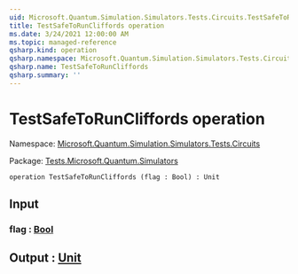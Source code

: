 ```yaml
---
uid: Microsoft.Quantum.Simulation.Simulators.Tests.Circuits.TestSafeToRunCliffords
title: TestSafeToRunCliffords operation
ms.date: 3/24/2021 12:00:00 AM
ms.topic: managed-reference
qsharp.kind: operation
qsharp.namespace: Microsoft.Quantum.Simulation.Simulators.Tests.Circuits
qsharp.name: TestSafeToRunCliffords
qsharp.summary: ''
---
```


# TestSafeToRunCliffords operation

Namespace: [Microsoft.Quantum.Simulation.Simulators.Tests.Circuits](xref:Microsoft.Quantum.Simulation.Simulators.Tests.Circuits)

Package: [Tests.Microsoft.Quantum.Simulators](https://nuget.org/packages/Tests.Microsoft.Quantum.Simulators)




```qsharp
operation TestSafeToRunCliffords (flag : Bool) : Unit
```


## Input

### flag : [Bool](xref:microsoft.quantum.lang-ref.bool)





## Output : [Unit](xref:microsoft.quantum.lang-ref.unit)

